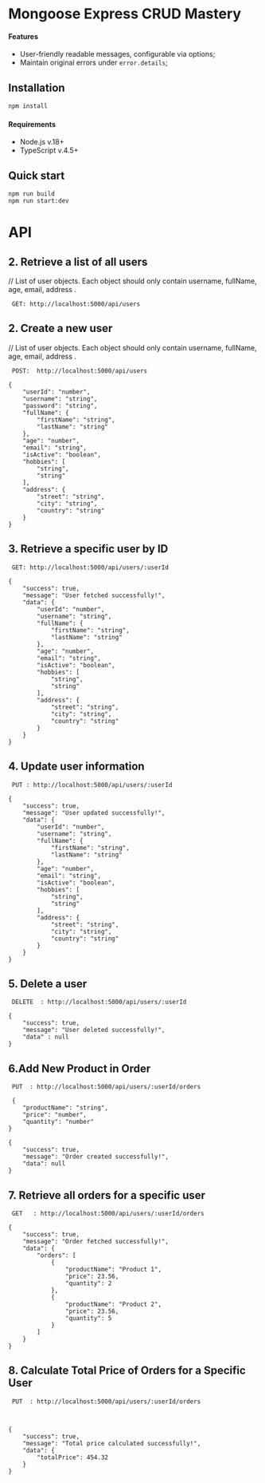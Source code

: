 # Mongoose Express CRUD Mastery

#### Features

- User-friendly readable messages, configurable via options;
- Maintain original errors under `error.details`;

## Installation

```bash
npm install
```

#### Requirements

- Node.js v.18+
- TypeScript v.4.5+

## Quick start

```
npm run build
npm run start:dev
```

# API

## 2. Retrieve a list of all users

// List of user objects. Each object should only contain username, fullName, age, email, address .

```
 GET: http://localhost:5000/api/users

```

## 2. Create a new user

// List of user objects. Each object should only contain username, fullName, age, email, address .

```
 POST:  http://localhost:5000/api/users

```

```Request Body:
{
    "userId": "number",
    "username": "string",
    "password": "string",
    "fullName": {
        "firstName": "string",
        "lastName": "string"
    },
    "age": "number",
    "email": "string",
    "isActive": "boolean",
    "hobbies": [
        "string",
        "string"
    ],
    "address": {
        "street": "string",
        "city": "string",
        "country": "string"
    }
}
```

## 3. Retrieve a specific user by ID

```
 GET: http://localhost:5000/api/users/:userId

```

```response
{
    "success": true,
    "message": "User fetched successfully!",
    "data": {
        "userId": "number",
        "username": "string",
        "fullName": {
            "firstName": "string",
            "lastName": "string"
        },
        "age": "number",
        "email": "string",
        "isActive": "boolean",
        "hobbies": [
            "string",
            "string"
        ],
        "address": {
            "street": "string",
            "city": "string",
            "country": "string"
        }
    }
}
```

## 4. Update user information

```
 PUT : http://localhost:5000/api/users/:userId

```

```response
{
    "success": true,
    "message": "User updated successfully!",
    "data": {
        "userId": "number",
        "username": "string",
        "fullName": {
            "firstName": "string",
            "lastName": "string"
        },
        "age": "number",
        "email": "string",
        "isActive": "boolean",
        "hobbies": [
            "string",
            "string"
        ],
        "address": {
            "street": "string",
            "city": "string",
            "country": "string"
        }
    }
}
```

## 5. Delete a user

```
 DELETE  : http://localhost:5000/api/users/:userId

```

```response
{
	"success": true,
	"message": "User deleted successfully!",
	"data" : null
}
```

## 6.Add New Product in Order

```
 PUT  : http://localhost:5000/api/users/:userId/orders

 {
    "productName": "string",
    "price": "number",
    "quantity": "number"
}

```

```response
{
    "success": true,
    "message": "Order created successfully!",
    "data": null
}
```

## 7. Retrieve all orders for a specific user

```
 GET   : http://localhost:5000/api/users/:userId/orders

```

```response
{
    "success": true,
    "message": "Order fetched successfully!",
    "data": {
        "orders": [
            {
                "productName": "Product 1",
                "price": 23.56,
                "quantity": 2
            },
            {
                "productName": "Product 2",
                "price": 23.56,
                "quantity": 5
            }
        ]
    }
}
```

## 8. Calculate Total Price of Orders for a Specific User

```
 PUT  : http://localhost:5000/api/users/:userId/orders



```

```response
{
    "success": true,
    "message": "Total price calculated successfully!",
    "data": {
        "totalPrice": 454.32
    }
}
```
